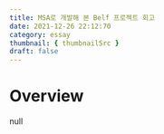 ```yaml
---
title: MSA로 개발해 본 Belf 프로젝트 회고
date: 2021-12-26 22:12:70
category: essay
thumbnail: { thumbnailSrc }
draft: false
---
```


# Overview

null
